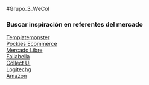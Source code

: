 #Grupo_3_WeCol

### Buscar inspiración en referentes del mercado

[Templatemonster](https://www.templatemonster.com/es/categoria/tienda-software-plantillas/) \
[Pockies Ecommerce](https://elements.envato.com/es/pockie-ecommerce-website-design-system-A8ZVPDB)<br>
[Mercado Libre](https://www.mercadolibre.com.co/)<br>
[Fallabella](https://www.falabella.com.co/falabella-co)<br>
[Collect Ui](https://collectui.com/challenges/sign-up?sort=latest)<br>
[Logitechg](https://www.logitechg.com/es-roam/community.html)<br>
[Amazon](https://www.amazon.com/)


